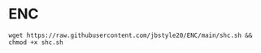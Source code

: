# ENC

<pre><code>wget https://raw.githubusercontent.com/jbstyle20/ENC/main/shc.sh && chmod +x shc.sh<pre><code>
